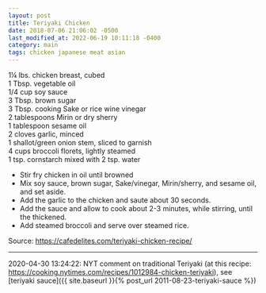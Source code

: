 ```yaml
---
layout: post
title: Teriyaki Chicken
date: 2018-07-06 21:06:02 -0500
last_modified_at: 2022-06-19 10:11:18 -0400
category: main
tags: chicken japanese meat asian
---
```

1¼ lbs. chicken breast, cubed  
1 Tbsp. vegetable oil  
1/4 cup soy sauce  
3 Tbsp. brown sugar  
3 Tbsp. cooking Sake or rice wine vinegar  
2 tablespoons Mirin or dry sherry  
1 tablespoon sesame oil  
2 cloves garlic, minced  
1 shallot/green onion stem, sliced to garnish  
4 cups broccoli florets, lightly steamed  
1 tsp. cornstarch mixed with 2 tsp. water  
  
* Stir fry chicken in oil until browned
* Mix soy sauce, brown sugar, Sake/vinegar, Mirin/sherry, and sesame oil, and set aside.
* Add the garlic to the chicken and saute about 30 seconds.
* Add the sauce and allow to cook about 2-3 minutes, while stirring, until the thickened.
* Add steamed broccoli and serve over steamed rice.

Source: <https://cafedelites.com/teriyaki-chicken-recipe/>

---

2020-04-30 13:24:22: NYT comment on traditional Teriyaki (at this recipe:
<https://cooking.nytimes.com/recipes/1012984-chicken-teriyaki>), see
[teriyaki sauce]({{ site.baseurl }}{% post_url 2011-08-23-teriyaki-sauce %})
